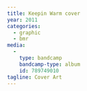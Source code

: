 ```yaml
---
title: Keepin Warm cover
year: 2011
categories:
  - graphic
  - bmr
media:
  -
    type: bandcamp
    bandcamp-type: album
    id: 789749010
tagline: Cover Art
---
```

